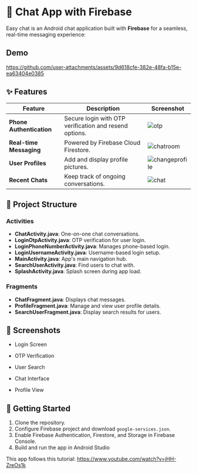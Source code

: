 

# 📱 Chat App with Firebase

Easy chat is an Android chat application built with **Firebase** for a seamless, real-time messaging experience:


## Demo

https://github.com/user-attachments/assets/9d618cfe-382e-48fa-b15e-ea63404e0385


## ✨ Features

| Feature                | Description                                        | Screenshot        |
|------------------------|----------------------------------------------------|-------------------|
| **Phone Authentication** | Secure login with OTP verification and resend options. |![otp](https://github.com/user-attachments/assets/d4cb43fa-baac-4ed0-bb2c-ba8dc66c352a)|
| **Real-time Messaging**  | Powered by Firebase Cloud Firestore.              |![chatroom](https://github.com/user-attachments/assets/f31c7ba1-0b84-43bb-9ab6-cfc19cb977bc) |
| **User Profiles**        | Add and display profile pictures.                 |![changeprofile](https://github.com/user-attachments/assets/8b4cbd0a-9220-43cf-8dd1-4a0f35605767) |
| **Recent Chats**         | Keep track of ongoing conversations.              | ![chat](https://github.com/user-attachments/assets/61dba2da-3182-472e-9477-a8c5973e5912) |


## 🚀 Project Structure

### Activities
- **ChatActivity.java**: One-on-one chat conversations.
- **LoginOtpActivity.java**: OTP verification for user login.
- **LoginPhoneNumberActivity.java**: Manages phone-based login.
- **LoginUsernameActivity.java**: Username-based login setup.
- **MainActivity.java**: App's main navigation hub.
- **SearchUserActivity.java**: Find users to chat with.
- **SplashActivity.java**: Splash screen during app load.

### Fragments
- **ChatFragment.java**: Displays chat messages.
- **ProfileFragment.java**: Manage and view user profile details.
- **SearchUserFragment.java**: Display search results for users.

## 📸 Screenshots

- Login Screen
  
- OTP Verification
- User Search
- Chat Interface
- Profile View

## 📲 Getting Started

1. Clone the repository.
2. Configure Firebase project and download `google-services.json`.
3. Enable Firebase Authentication, Firestore, and Storage in Firebase Console.
4. Build and run the app in Android Studio

This app follows this tutorial: https://www.youtube.com/watch?v=jHH-ZreOs1k

